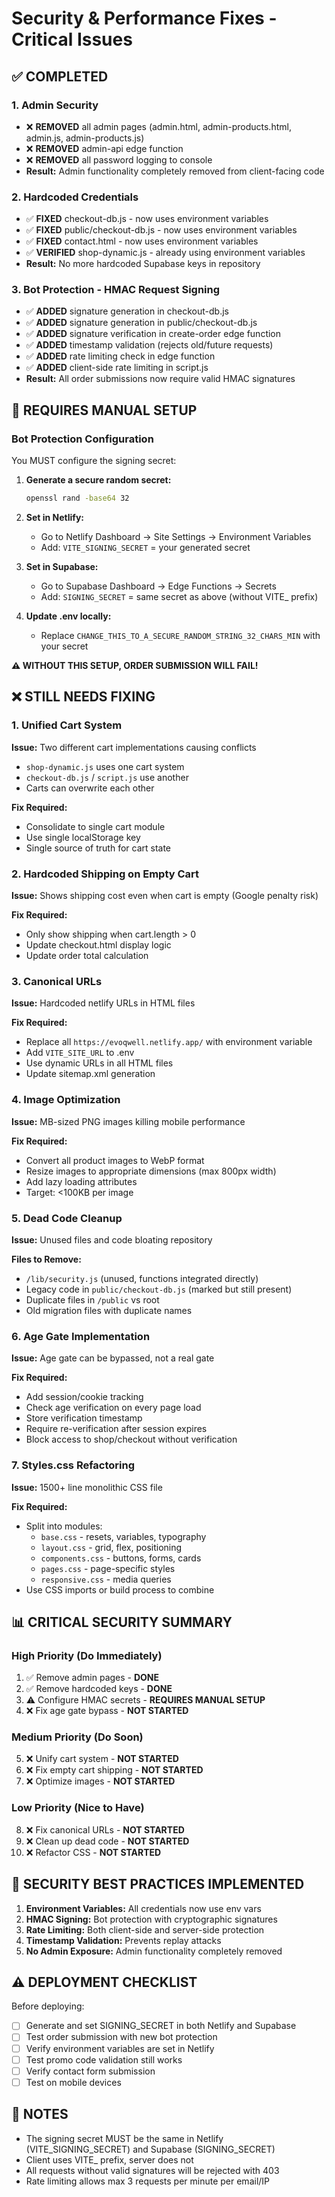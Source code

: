 # Security & Performance Fixes - Critical Issues

## ✅ COMPLETED

### 1. Admin Security
- ❌ **REMOVED** all admin pages (admin.html, admin-products.html, admin.js, admin-products.js)
- ❌ **REMOVED** admin-api edge function
- ❌ **REMOVED** all password logging to console
- **Result:** Admin functionality completely removed from client-facing code

### 2. Hardcoded Credentials
- ✅ **FIXED** checkout-db.js - now uses environment variables
- ✅ **FIXED** public/checkout-db.js - now uses environment variables
- ✅ **FIXED** contact.html - now uses environment variables
- ✅ **VERIFIED** shop-dynamic.js - already using environment variables
- **Result:** No more hardcoded Supabase keys in repository

### 3. Bot Protection - HMAC Request Signing
- ✅ **ADDED** signature generation in checkout-db.js
- ✅ **ADDED** signature generation in public/checkout-db.js
- ✅ **ADDED** signature verification in create-order edge function
- ✅ **ADDED** timestamp validation (rejects old/future requests)
- ✅ **ADDED** rate limiting check in edge function
- ✅ **ADDED** client-side rate limiting in script.js
- **Result:** All order submissions now require valid HMAC signatures

## 🚧 REQUIRES MANUAL SETUP

### Bot Protection Configuration
You MUST configure the signing secret:

1. **Generate a secure random secret:**
   ```bash
   openssl rand -base64 32
   ```

2. **Set in Netlify:**
   - Go to Netlify Dashboard → Site Settings → Environment Variables
   - Add: `VITE_SIGNING_SECRET` = your generated secret

3. **Set in Supabase:**
   - Go to Supabase Dashboard → Edge Functions → Secrets
   - Add: `SIGNING_SECRET` = same secret as above (without VITE_ prefix)

4. **Update .env locally:**
   - Replace `CHANGE_THIS_TO_A_SECURE_RANDOM_STRING_32_CHARS_MIN` with your secret

**⚠️ WITHOUT THIS SETUP, ORDER SUBMISSION WILL FAIL!**

## ❌ STILL NEEDS FIXING

### 1. Unified Cart System
**Issue:** Two different cart implementations causing conflicts
- `shop-dynamic.js` uses one cart system
- `checkout-db.js` / `script.js` use another
- Carts can overwrite each other

**Fix Required:**
- Consolidate to single cart module
- Use single localStorage key
- Single source of truth for cart state

### 2. Hardcoded Shipping on Empty Cart
**Issue:** Shows shipping cost even when cart is empty (Google penalty risk)

**Fix Required:**
- Only show shipping when cart.length > 0
- Update checkout.html display logic
- Update order total calculation

### 3. Canonical URLs
**Issue:** Hardcoded netlify URLs in HTML files

**Fix Required:**
- Replace all `https://evoqwell.netlify.app/` with environment variable
- Add `VITE_SITE_URL` to .env
- Use dynamic URLs in all HTML files
- Update sitemap.xml generation

### 4. Image Optimization
**Issue:** MB-sized PNG images killing mobile performance

**Fix Required:**
- Convert all product images to WebP format
- Resize images to appropriate dimensions (max 800px width)
- Add lazy loading attributes
- Target: <100KB per image

### 5. Dead Code Cleanup
**Issue:** Unused files and code bloating repository

**Files to Remove:**
- `/lib/security.js` (unused, functions integrated directly)
- Legacy code in `public/checkout-db.js` (marked but still present)
- Duplicate files in `/public` vs root
- Old migration files with duplicate names

### 6. Age Gate Implementation
**Issue:** Age gate can be bypassed, not a real gate

**Fix Required:**
- Add session/cookie tracking
- Check age verification on every page load
- Store verification timestamp
- Require re-verification after session expires
- Block access to shop/checkout without verification

### 7. Styles.css Refactoring
**Issue:** 1500+ line monolithic CSS file

**Fix Required:**
- Split into modules:
  - `base.css` - resets, variables, typography
  - `layout.css` - grid, flex, positioning
  - `components.css` - buttons, forms, cards
  - `pages.css` - page-specific styles
  - `responsive.css` - media queries
- Use CSS imports or build process to combine

## 📊 CRITICAL SECURITY SUMMARY

### High Priority (Do Immediately)
1. ✅ Remove admin pages - **DONE**
2. ✅ Remove hardcoded keys - **DONE**
3. ⚠️ Configure HMAC secrets - **REQUIRES MANUAL SETUP**
4. ❌ Fix age gate bypass - **NOT STARTED**

### Medium Priority (Do Soon)
5. ❌ Unify cart system - **NOT STARTED**
6. ❌ Fix empty cart shipping - **NOT STARTED**
7. ❌ Optimize images - **NOT STARTED**

### Low Priority (Nice to Have)
8. ❌ Fix canonical URLs - **NOT STARTED**
9. ❌ Clean up dead code - **NOT STARTED**
10. ❌ Refactor CSS - **NOT STARTED**

## 🔐 SECURITY BEST PRACTICES IMPLEMENTED

1. **Environment Variables:** All credentials now use env vars
2. **HMAC Signing:** Bot protection with cryptographic signatures
3. **Rate Limiting:** Both client-side and server-side protection
4. **Timestamp Validation:** Prevents replay attacks
5. **No Admin Exposure:** Admin functionality completely removed

## ⚠️ DEPLOYMENT CHECKLIST

Before deploying:
- [ ] Generate and set SIGNING_SECRET in both Netlify and Supabase
- [ ] Test order submission with new bot protection
- [ ] Verify environment variables are set in Netlify
- [ ] Test promo code validation still works
- [ ] Verify contact form submission
- [ ] Test on mobile devices

## 📝 NOTES

- The signing secret MUST be the same in Netlify (VITE_SIGNING_SECRET) and Supabase (SIGNING_SECRET)
- Client uses VITE_ prefix, server does not
- All requests without valid signatures will be rejected with 403
- Rate limiting allows max 3 requests per minute per email/IP
